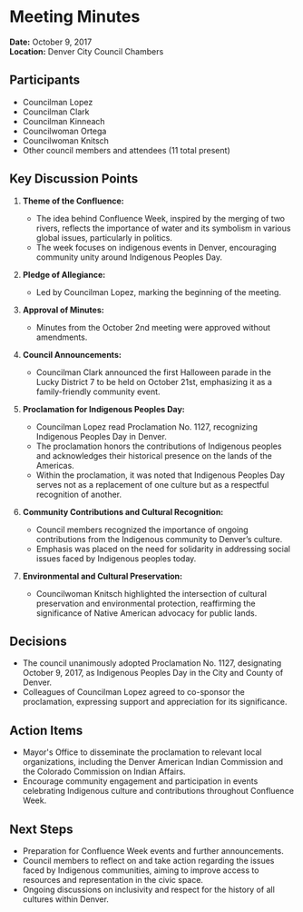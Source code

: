 # Meeting Minutes
**Date:** October 9, 2017  
**Location:** Denver City Council Chambers

## Participants
- Councilman Lopez
- Councilman Clark
- Councilman Kinneach
- Councilwoman Ortega
- Councilwoman Knitsch
- Other council members and attendees (11 total present)

## Key Discussion Points
1. **Theme of the Confluence:**
   - The idea behind Confluence Week, inspired by the merging of two rivers, reflects the importance of water and its symbolism in various global issues, particularly in politics.
   - The week focuses on indigenous events in Denver, encouraging community unity around Indigenous Peoples Day.

2. **Pledge of Allegiance:**
   - Led by Councilman Lopez, marking the beginning of the meeting.

3. **Approval of Minutes:**
   - Minutes from the October 2nd meeting were approved without amendments.

4. **Council Announcements:**
   - Councilman Clark announced the first Halloween parade in the Lucky District 7 to be held on October 21st, emphasizing it as a family-friendly community event.

5. **Proclamation for Indigenous Peoples Day:**
   - Councilman Lopez read Proclamation No. 1127, recognizing Indigenous Peoples Day in Denver.
   - The proclamation honors the contributions of Indigenous peoples and acknowledges their historical presence on the lands of the Americas.
   - Within the proclamation, it was noted that Indigenous Peoples Day serves not as a replacement of one culture but as a respectful recognition of another.

6. **Community Contributions and Cultural Recognition:**
   - Council members recognized the importance of ongoing contributions from the Indigenous community to Denver’s culture.
   - Emphasis was placed on the need for solidarity in addressing social issues faced by Indigenous peoples today.

7. **Environmental and Cultural Preservation:**
   - Councilwoman Knitsch highlighted the intersection of cultural preservation and environmental protection, reaffirming the significance of Native American advocacy for public lands.

## Decisions
- The council unanimously adopted Proclamation No. 1127, designating October 9, 2017, as Indigenous Peoples Day in the City and County of Denver.
- Colleagues of Councilman Lopez agreed to co-sponsor the proclamation, expressing support and appreciation for its significance.

## Action Items
- Mayor's Office to disseminate the proclamation to relevant local organizations, including the Denver American Indian Commission and the Colorado Commission on Indian Affairs.
- Encourage community engagement and participation in events celebrating Indigenous culture and contributions throughout Confluence Week.

## Next Steps
- Preparation for Confluence Week events and further announcements.
- Council members to reflect on and take action regarding the issues faced by Indigenous communities, aiming to improve access to resources and representation in the civic space.
- Ongoing discussions on inclusivity and respect for the history of all cultures within Denver.